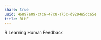 ```yaml
---
share: true
uuid: 46897e09-c4c6-47c8-a75c-d9294e5dc65e
title: RLHF
---
```

R Learning Human Feedback